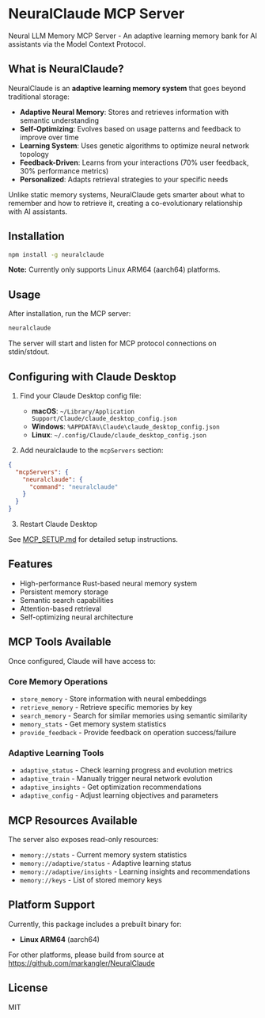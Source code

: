 # NeuralClaude MCP Server

Neural LLM Memory MCP Server - An adaptive learning memory bank for AI assistants via the Model Context Protocol.

## What is NeuralClaude?

NeuralClaude is an **adaptive learning memory system** that goes beyond traditional storage:

- **Adaptive Neural Memory**: Stores and retrieves information with semantic understanding
- **Self-Optimizing**: Evolves based on usage patterns and feedback to improve over time
- **Learning System**: Uses genetic algorithms to optimize neural network topology
- **Feedback-Driven**: Learns from your interactions (70% user feedback, 30% performance metrics)
- **Personalized**: Adapts retrieval strategies to your specific needs

Unlike static memory systems, NeuralClaude gets smarter about what to remember and how to retrieve it, creating a co-evolutionary relationship with AI assistants.

## Installation

```bash
npm install -g neuralclaude
```

**Note:** Currently only supports Linux ARM64 (aarch64) platforms.

## Usage

After installation, run the MCP server:

```bash
neuralclaude
```

The server will start and listen for MCP protocol connections on stdin/stdout.

## Configuring with Claude Desktop

1. Find your Claude Desktop config file:
   - **macOS**: `~/Library/Application Support/Claude/claude_desktop_config.json`
   - **Windows**: `%APPDATA%\Claude\claude_desktop_config.json`
   - **Linux**: `~/.config/Claude/claude_desktop_config.json`

2. Add neuralclaude to the `mcpServers` section:

```json
{
  "mcpServers": {
    "neuralclaude": {
      "command": "neuralclaude"
    }
  }
}
```

3. Restart Claude Desktop

See [MCP_SETUP.md](./MCP_SETUP.md) for detailed setup instructions.

## Features

- High-performance Rust-based neural memory system
- Persistent memory storage
- Semantic search capabilities
- Attention-based retrieval
- Self-optimizing neural architecture

## MCP Tools Available

Once configured, Claude will have access to:

### Core Memory Operations
- `store_memory` - Store information with neural embeddings
- `retrieve_memory` - Retrieve specific memories by key
- `search_memory` - Search for similar memories using semantic similarity
- `memory_stats` - Get memory system statistics
- `provide_feedback` - Provide feedback on operation success/failure

### Adaptive Learning Tools
- `adaptive_status` - Check learning progress and evolution metrics
- `adaptive_train` - Manually trigger neural network evolution
- `adaptive_insights` - Get optimization recommendations
- `adaptive_config` - Adjust learning objectives and parameters

## MCP Resources Available

The server also exposes read-only resources:
- `memory://stats` - Current memory system statistics
- `memory://adaptive/status` - Adaptive learning status
- `memory://adaptive/insights` - Learning insights and recommendations
- `memory://keys` - List of stored memory keys

## Platform Support

Currently, this package includes a prebuilt binary for:
- **Linux ARM64** (aarch64)

For other platforms, please build from source at https://github.com/markangler/NeuralClaude

## License

MIT